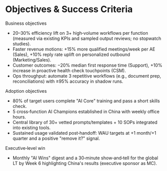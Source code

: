 # Objectives & Success Criteria

<div grid="~ cols-3 gap-8" class="text-sm">

<div>
  <p class="text-xl font-bold mb-2">Business objectives</p>
  <ul class="list-disc pl-5 space-y-1">
    <li>20–30% efficiency lift on 3+ high‑volume workflows per function (measured via existing KPIs and sampled output reviews; no stopwatch studies).</li>
    <li>Faster revenue motions: +15% more qualified meetings/week per AE (Sales), +10% reply rate uplift on personalized outbound (Marketing/Sales).</li>
    <li>Customer outcomes: −20% median first response time (Support), +10% increase in proactive health check touchpoints (CSM).</li>
    <li>Ops throughput: automate 3 repetitive workflows (e.g., document prep, reconciliations) with ≥95% accuracy in shadow runs.</li>
  </ul>
</div>

<div>
  <p class="text-xl font-bold mb-2">Adoption objectives</p>
  <ul class="list-disc pl-5 space-y-1">
    <li>80% of target users complete "AI Core" training and pass a short skills check.</li>
    <li>5 cross‑function AI Champions established in China with weekly office hours.</li>
    <li>Central library of 30+ vetted prompts/templates + 10 SOPs integrated into existing tools.</li>
    <li>Sustained usage validated post‑handoff: WAU targets at +1 month/+1 quarter and a positive "remove it?" signal.</li>
  </ul>
</div>

<div>
  <p class="text-xl font-bold mb-2">Executive‑level win</p>
  <ul class="list-disc pl-5 space-y-1">
    <li>Monthly "AI Wins" digest and a 30‑minute show‑and‑tell for the global LT by Week 6 highlighting China's results (executive sponsor as MC).</li>
  </ul>
</div>

</div>

